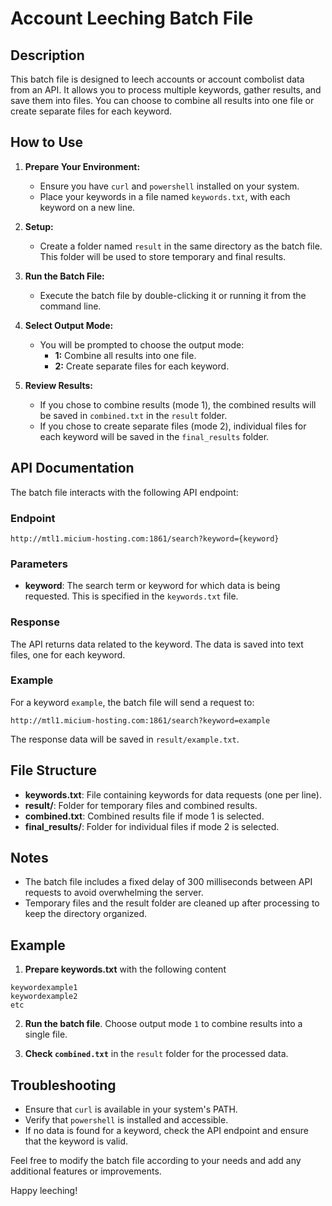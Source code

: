 # Account Leeching Batch File

## Description

This batch file is designed to leech accounts or account combolist data from an API. It allows you to process multiple keywords, gather results, and save them into files. You can choose to combine all results into one file or create separate files for each keyword.

## How to Use

1. **Prepare Your Environment:**
   - Ensure you have `curl` and `powershell` installed on your system.
   - Place your keywords in a file named `keywords.txt`, with each keyword on a new line.

2. **Setup:**
   - Create a folder named `result` in the same directory as the batch file. This folder will be used to store temporary and final results.

3. **Run the Batch File:**
   - Execute the batch file by double-clicking it or running it from the command line.

4. **Select Output Mode:**
   - You will be prompted to choose the output mode:
     - **1:** Combine all results into one file.
     - **2:** Create separate files for each keyword.

5. **Review Results:**
   - If you chose to combine results (mode 1), the combined results will be saved in `combined.txt` in the `result` folder.
   - If you chose to create separate files (mode 2), individual files for each keyword will be saved in the `final_results` folder.

## API Documentation

The batch file interacts with the following API endpoint:

### Endpoint

```
http://mtl1.micium-hosting.com:1861/search?keyword={keyword}
```
### Parameters

- **keyword**: The search term or keyword for which data is being requested. This is specified in the `keywords.txt` file.

### Response

The API returns data related to the keyword. The data is saved into text files, one for each keyword.

### Example

For a keyword `example`, the batch file will send a request to:

```
http://mtl1.micium-hosting.com:1861/search?keyword=example
```

The response data will be saved in `result/example.txt`.

## File Structure

- **keywords.txt**: File containing keywords for data requests (one per line).
- **result/**: Folder for temporary files and combined results.
- **combined.txt**: Combined results file if mode 1 is selected.
- **final_results/**: Folder for individual files if mode 2 is selected.

## Notes

- The batch file includes a fixed delay of 300 milliseconds between API requests to avoid overwhelming the server.
- Temporary files and the result folder are cleaned up after processing to keep the directory organized.

## Example

1. **Prepare keywords.txt** with the following content
```
keywordexample1
keywordexample2
etc
```

2. **Run the batch file**. Choose output mode `1` to combine results into a single file.

3. **Check `combined.txt`** in the `result` folder for the processed data.

## Troubleshooting

- Ensure that `curl` is available in your system's PATH.
- Verify that `powershell` is installed and accessible.
- If no data is found for a keyword, check the API endpoint and ensure that the keyword is valid.

Feel free to modify the batch file according to your needs and add any additional features or improvements.

Happy leeching!
